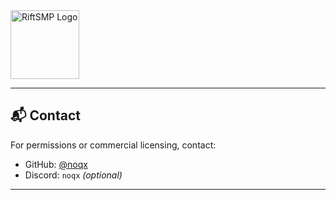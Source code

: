 <img src="https://avatars.githubusercontent.com/u/210417835?s=200&v=4" width="110" alt="RiftSMP Logo" />

---

## 📬 Contact

For permissions or commercial licensing, contact:

- GitHub: [@noqx](https://github.com/noqx78)  
- Discord: `noqx` *(optional)*

---

